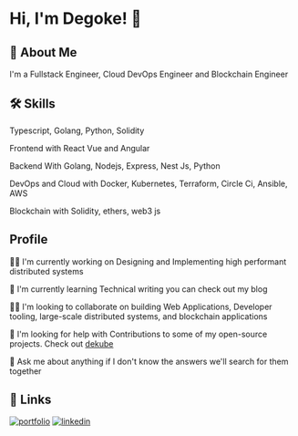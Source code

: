 
# Hi, I'm Degoke! 👋


## 🚀 About Me
I'm a Fullstack Engineer, Cloud DevOps Engineer and Blockchain Engineer


## 🛠 Skills
Typescript, Golang, Python, Solidity

Frontend with React Vue and Angular

Backend With Golang, Nodejs, Express, Nest Js, Python 

DevOps and Cloud with Docker, Kubernetes, Terraform, Circle Ci, Ansible, AWS

Blockchain with Solidity, ethers, web3 js
## Profile
👩‍💻 I'm currently working on Designing and Implementing high performant distributed systems

🧠 I'm currently learning Technical writing you can check out my blog 

👯‍♀️ I'm looking to collaborate on building Web Applications, Developer tooling, large-scale distributed systems, and blockchain applications

🤔 I'm looking for help with Contributions to some of my open-source projects. Check out [dekube](https://github.com/Degoke/dekube-core/)

💬 Ask me about anything if I don't know the answers we'll search for them together


## 🔗 Links
[![portfolio](https://img.shields.io/badge/my_portfolio-000?style=for-the-badge&logo=ko-fi&logoColor=white)](https://degokeadewoye.com/)
[![linkedin](https://img.shields.io/badge/linkedin-0A66C2?style=for-the-badge&logo=linkedin&logoColor=white)](https://linkedin.com/in/degoke/)

